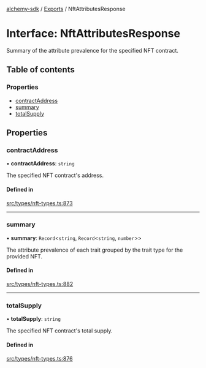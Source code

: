 [alchemy-sdk](../README.md) / [Exports](../modules.md) / NftAttributesResponse

# Interface: NftAttributesResponse

Summary of the attribute prevalence for the specified NFT contract.

## Table of contents

### Properties

- [contractAddress](NftAttributesResponse.md#contractaddress)
- [summary](NftAttributesResponse.md#summary)
- [totalSupply](NftAttributesResponse.md#totalsupply)

## Properties

### contractAddress

• **contractAddress**: `string`

The specified NFT contract's address.

#### Defined in

[src/types/nft-types.ts:873](https://github.com/alchemyplatform/alchemy-sdk-js/blob/277f926/src/types/nft-types.ts#L873)

___

### summary

• **summary**: `Record`<`string`, `Record`<`string`, `number`\>\>

The attribute prevalence of each trait grouped by the trait type for the
provided NFT.

#### Defined in

[src/types/nft-types.ts:882](https://github.com/alchemyplatform/alchemy-sdk-js/blob/277f926/src/types/nft-types.ts#L882)

___

### totalSupply

• **totalSupply**: `string`

The specified NFT contract's total supply.

#### Defined in

[src/types/nft-types.ts:876](https://github.com/alchemyplatform/alchemy-sdk-js/blob/277f926/src/types/nft-types.ts#L876)
